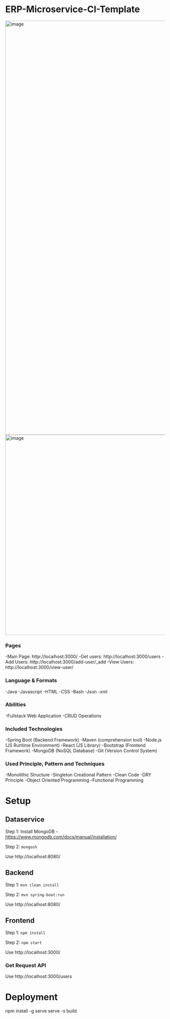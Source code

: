 # ERP-Microservice-CI-Template
<img width="1306" alt="image" src="https://github.com/erdemerbaba/ERP-Microservice-CI-Template/assets/57148700/4badd450-0f22-4591-a53d-298fc1ffbe18">
<img width="632" alt="image" src="https://github.com/erdemerbaba/ERP-Microservice-CI-Template/assets/57148700/f53d2610-93d3-475f-b7f6-de887c6ab134">



### Pages
-Main Page: http://localhost:3000/
-Get users: http://localhost:3000/users
-Add Users: http://localhost:3000/add-user/_add
-View Users: http://localhost:3000/view-user/


### Language & Formats
-Java
-Javascript
-HTML
-CSS
-Bash
-Json
-xml


### Abilities
-Fullstack Web Application
-CRUD Operations


### Included Technologies
-Spring Boot (Backend Framework)
-Maven (comprehension tool)
-Node.js (JS Runtime Environment)
-React (JS Library)
-Bootstrap (Frontend Framework)
-MongoDB (NoSQL Database)
-Git (Version Control System)


### Used Principle, Pattern and Techniques
-Monolithic Structure
-Singleton Creational Pattern
-Clean Code
-DRY Principle
-Object Oriented Programming 
-Functional Programming


# Setup

## Dataservice
Step 1: Install MongoDB - https://www.mongodb.com/docs/manual/installation/

Step 2: ```mongosh```

Use http://localhost:8080/


## Backend
Step 1:  ```mvn clean install```

Step 2:  ```mvn spring-boot:run```

Use http://localhost:8080/


## Frontend
Step 1:  ```npm install```

Step 2:  ```npm start```

Use http://localhost:3000/


### Get Request API
Use http://localhost:3000/users


# Deployment
npm install -g serve
serve -s build
